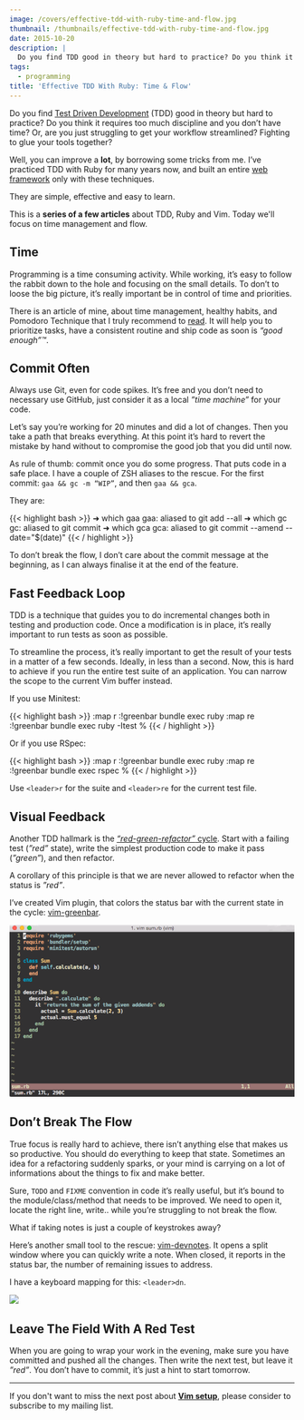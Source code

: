 ```yaml
---
image: /covers/effective-tdd-with-ruby-time-and-flow.jpg
thumbnail: /thumbnails/effective-tdd-with-ruby-time-and-flow.jpg
date: 2015-10-20
description: |
  Do you find TDD good in theory but hard to practice? Do you think it requires too much discipline and you don’t have time? You can improve a lot, by borrowing well tested tricks from me. They are simple, effective and easy to learn.
tags:
  - programming
title: 'Effective TDD With Ruby: Time & Flow'
---
```


Do you find [Test Driven Development](https://en.wikipedia.org/wiki/Test-driven_development) (TDD) good in theory but hard to practice? Do you think it requires too much discipline and you don’t have time? Or, are you just struggling to get your workflow streamlined? Fighting to glue your tools together?

Well, you can improve a **lot**, by borrowing some tricks from me. I’ve practiced TDD with Ruby for many years now, and built an entire [web framework](http://lotusrb.org) only with these techniques.

They are simple, effective and easy to learn.

This is a **series of a few articles** about TDD, Ruby and Vim. Today we'll focus on time management and flow.

## Time

Programming is a time consuming activity. While working, it’s easy to follow the rabbit down to the hole and focusing on the small details. To don’t to loose the big picture, it’s really important be in control of time and priorities.

There is an article of mine, about time management, healthy habits, and Pomodoro Technique that I truly recommend to [read](/2015/10/13/effective-remote-working.html).
It will help you to prioritize tasks, have a consistent routine and ship code as soon is _“good enough”™_.

## Commit Often

Always use Git, even for code spikes. It’s free and you don’t need to necessary use GitHub, just consider it as a local _”time machine”_ for your code.

Let’s say you’re working for 20 minutes and did a lot of changes. Then you take a path that breaks everything. At this point it’s hard to revert the mistake by hand without to compromise the good job that you did until now.

As rule of thumb: commit once you do some progress. That puts code in a safe place. I have a couple of ZSH aliases to the rescue. For the first commit: `gaa && gc -m “WIP”`, and then `gaa && gca`.

They are:

{{< highlight bash >}}
➜ which gaa
gaa: aliased to git add --all
➜ which gc
gc: aliased to git commit
➜ which gca
gca: aliased to git commit --amend --date="$(date)"
{{< / highlight >}}

To don’t break the flow, I don’t care about the commit message at the beginning, as I can always finalise it at the end of the feature.

## Fast Feedback Loop

TDD is a technique that guides you to do incremental changes both in testing and production code. Once a modification is in place, it’s really important to run tests as soon as possible.

To streamline the process, it’s really important to get the result of your tests in a matter of a few seconds. Ideally, in less than a second. Now, this is hard to achieve if you run the entire test suite of an application. You can narrow the scope to the current Vim buffer instead.

If you use Minitest:

{{< highlight bash >}}
:map <leader>r :!greenbar bundle exec ruby<cr>
:map <leader>re :!greenbar bundle exec ruby -Itest %<cr>
{{< / highlight >}}

Or if you use RSpec:

{{< highlight bash >}}
:map <leader>r :!greenbar bundle exec ruby<cr>
:map <leader>re :!greenbar bundle exec rspec %<cr>
{{< / highlight >}}

Use `<leader>r` for the suite and `<leader>re` for the current test file.

## Visual Feedback

Another TDD hallmark is the [_“red-green-refactor”_ cycle](http://blog.cleancoder.com/uncle-bob/2014/12/17/TheCyclesOfTDD.html). Start with a failing test (_”red”_ state), write the simplest production code to make it pass (_”green”_), and then refactor.

A corollary of this principle is that we are never allowed to refactor when the status is _”red”_.

I’ve created Vim plugin, that colors the status bar with the current state in the cycle: [vim-greenbar](https://github.com/jodosha/vim-greenbar).

![](https://raw.githubusercontent.com/jodosha/vim-greenbar/master/vim-greenbar.gif)

## Don’t Break The Flow

True focus is really hard to achieve, there isn’t anything else that makes us so productive. You should do everything to keep that state. Sometimes an idea for a refactoring suddenly sparks, or your mind is carrying on a lot of informations about the things to fix and make better.

Sure, `TODO` and `FIXME` convention in code it’s really useful, but it’s bound to the module/class/method that needs to be improved. We need to open it, locate the right line, write.. while you’re struggling to not break the flow.

What if taking notes is just a couple of keystrokes away?

Here’s another small tool to the rescue: [vim-devnotes](https://github.com/jodosha/vim-devnotes). It opens a split window where you can quickly write a note. When closed, it reports in the status bar, the number of remaining issues to address.

I have a keyboard mapping for this: `<leader>dn`.

![](https://raw.githubusercontent.com/jodosha/vim-devnotes/master/screenshot.png)

## Leave The Field With A Red Test

When you are going to wrap your work in the evening, make sure you have committed and pushed all the changes. Then write the next test, but leave it _”red”_. You don’t have to commit, it’s just a hint to start tomorrow.

<hr>

If you don't want to miss the next post about **[Vim setup](/2015/10/27/effective-tdd-with-ruby-vim-setup.html)**, please consider to subscribe to my mailing list.
